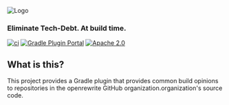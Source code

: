![Logo](https://github.com/openrewrite/rewrite/raw/main/doc/logo-oss.png)
### Eliminate Tech-Debt. At build time.

[![ci](https://github.com/openrewrite/rewrite-build-gradle-plugin/actions/workflows/ci.yml/badge.svg)](https://github.com/openrewrite/rewrite-build-gradle-plugin/actions/workflows/ci.yml)
[![Gradle Plugin Portal](https://img.shields.io/maven-metadata/v/https/plugins.gradle.org/m2/org.openrewrite/plugin/maven-metadata.xml.svg?label=gradlePluginPortal)](https://plugins.gradle.org/plugin/org.openrewrite.rewrite)
[![Apache 2.0](https://img.shields.io/github/license/openrewrite/rewrite-build-gradle-plugin.svg)](https://www.apache.org/licenses/LICENSE-2.0)

## What is this?

This project provides a Gradle plugin that provides common build opinions to repositories in the openrewrite GitHub organization.organization's source code.
